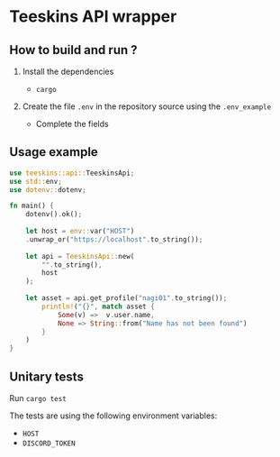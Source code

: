 # Teeskins API wrapper

## How to build and run ?

1. Install the dependencies 
   - `cargo`

2. Create the file `.env` in the repository source using the `.env_example`
    - Complete the fields

## Usage example

```rust
use teeskins::api::TeeskinsApi;
use std::env;
use dotenv::dotenv;

fn main() {
    dotenv().ok();
    
    let host = env::var("HOST")
    .unwrap_or("https://localhost".to_string());
    
    let api = TeeskinsApi::new(
        "".to_string(),
        host
    );
    
    let asset = api.get_profile("nagi01".to_string());
        println!("{}", match asset {
            Some(v) =>  v.user.name,
            None => String::from("Name has not been found")
        }
    )
}
```

## Unitary tests
Run `cargo test`

The tests are using the following environment variables:
- `HOST`
- `DISCORD_TOKEN`
